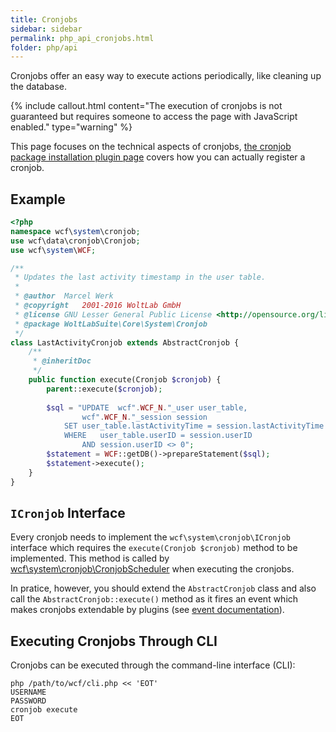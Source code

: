 ```yaml
---
title: Cronjobs
sidebar: sidebar
permalink: php_api_cronjobs.html
folder: php/api
---
```


Cronjobs offer an easy way to execute actions periodically, like cleaning up the database.

{% include callout.html content="The execution of cronjobs is not guaranteed but requires someone to access the page with JavaScript enabled." type="warning" %}

This page focuses on the technical aspects of cronjobs, [the cronjob package installation plugin page](package_pip_cronjob.html) covers how you can actually register a cronjob.


## Example

```php
<?php
namespace wcf\system\cronjob;
use wcf\data\cronjob\Cronjob;
use wcf\system\WCF;

/**
 * Updates the last activity timestamp in the user table.
 * 
 * @author	Marcel Werk
 * @copyright	2001-2016 WoltLab GmbH
 * @license	GNU Lesser General Public License <http://opensource.org/licenses/lgpl-license.php>
 * @package	WoltLabSuite\Core\System\Cronjob
 */
class LastActivityCronjob extends AbstractCronjob {
	/**
	 * @inheritDoc
	 */
	public function execute(Cronjob $cronjob) {
		parent::execute($cronjob);
		
		$sql = "UPDATE	wcf".WCF_N."_user user_table,
				wcf".WCF_N."_session session
			SET	user_table.lastActivityTime = session.lastActivityTime
			WHERE	user_table.userID = session.userID
				AND session.userID <> 0";
		$statement = WCF::getDB()->prepareStatement($sql);
		$statement->execute();
	}
}

```


## `ICronjob` Interface

Every cronjob needs to implement the `wcf\system\cronjob\ICronjob` interface which requires the `execute(Cronjob $cronjob)` method to be implemented.
This method is called by [wcf\system\cronjob\CronjobScheduler](https://github.com/WoltLab/WCF/blob/master/wcfsetup/install/files/lib/system/cronjob/CronjobScheduler.class.php) when executing the cronjobs.

In pratice, however, you should extend the `AbstractCronjob` class and also call the `AbstractCronjob::execute()` method as it fires an event which makes cronjobs extendable by plugins (see [event documentation](php_event.html)).


## Executing Cronjobs Through CLI

Cronjobs can be executed through the command-line interface (CLI):

```
php /path/to/wcf/cli.php << 'EOT'
USERNAME
PASSWORD
cronjob execute
EOT
```